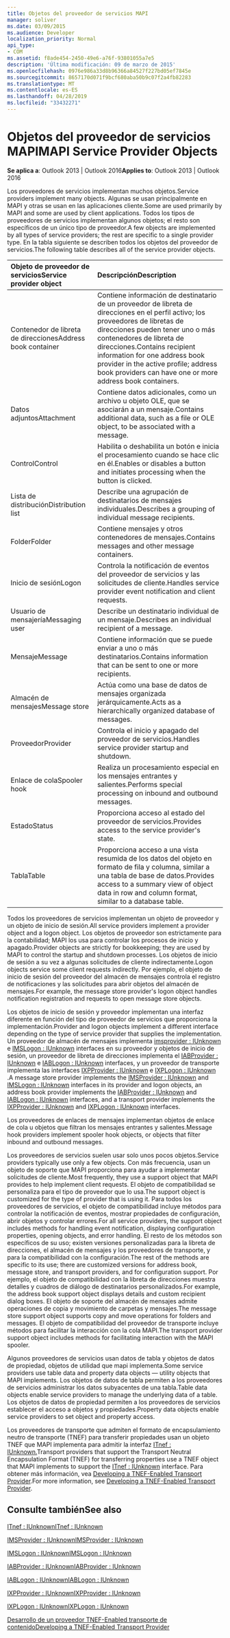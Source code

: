 ```yaml
---
title: Objetos del proveedor de servicios MAPI
manager: soliver
ms.date: 03/09/2015
ms.audience: Developer
localization_priority: Normal
api_type:
- COM
ms.assetid: f8ade454-2450-49e6-a76f-93801055a7e5
description: 'Última modificación: 09 de marzo de 2015'
ms.openlocfilehash: 0976e986a33d8b96366a84527f227bd05ef7845e
ms.sourcegitcommit: 8657170d071f9bcf680aba50b9c07f2a4fb82283
ms.translationtype: MT
ms.contentlocale: es-ES
ms.lasthandoff: 04/28/2019
ms.locfileid: "33432271"
---
```

# <a name="mapi-service-provider-objects"></a><span data-ttu-id="c5475-103">Objetos del proveedor de servicios MAPI</span><span class="sxs-lookup"><span data-stu-id="c5475-103">MAPI Service Provider Objects</span></span>

  
  
<span data-ttu-id="c5475-104">**Se aplica a**: Outlook 2013 | Outlook 2016</span><span class="sxs-lookup"><span data-stu-id="c5475-104">**Applies to**: Outlook 2013 | Outlook 2016</span></span> 
  
<span data-ttu-id="c5475-105">Los proveedores de servicios implementan muchos objetos.</span><span class="sxs-lookup"><span data-stu-id="c5475-105">Service providers implement many objects.</span></span> <span data-ttu-id="c5475-106">Algunas se usan principalmente en MAPI y otras se usan en las aplicaciones cliente.</span><span class="sxs-lookup"><span data-stu-id="c5475-106">Some are used primarily by MAPI and some are used by client applications.</span></span> <span data-ttu-id="c5475-107">Todos los tipos de proveedores de servicios implementan algunos objetos; el resto son específicos de un único tipo de proveedor.</span><span class="sxs-lookup"><span data-stu-id="c5475-107">A few objects are implemented by all types of service providers; the rest are specific to a single provider type.</span></span> <span data-ttu-id="c5475-108">En la tabla siguiente se describen todos los objetos del proveedor de servicios.</span><span class="sxs-lookup"><span data-stu-id="c5475-108">The following table describes all of the service provider objects.</span></span>
  
|<span data-ttu-id="c5475-109">**Objeto de proveedor de servicios**</span><span class="sxs-lookup"><span data-stu-id="c5475-109">**Service provider object**</span></span>|<span data-ttu-id="c5475-110">**Descripción**</span><span class="sxs-lookup"><span data-stu-id="c5475-110">**Description**</span></span>|
|:-----|:-----|
|<span data-ttu-id="c5475-111">Contenedor de libreta de direcciones</span><span class="sxs-lookup"><span data-stu-id="c5475-111">Address book container</span></span>  <br/> |<span data-ttu-id="c5475-112">Contiene información de destinatario de un proveedor de libreta de direcciones en el perfil activo; los proveedores de libretas de direcciones pueden tener uno o más contenedores de libreta de direcciones.</span><span class="sxs-lookup"><span data-stu-id="c5475-112">Contains recipient information for one address book provider in the active profile; address book providers can have one or more address book containers.</span></span>  <br/> |
|<span data-ttu-id="c5475-113">Datos adjuntos</span><span class="sxs-lookup"><span data-stu-id="c5475-113">Attachment</span></span>  <br/> |<span data-ttu-id="c5475-114">Contiene datos adicionales, como un archivo u objeto OLE, que se asociarán a un mensaje.</span><span class="sxs-lookup"><span data-stu-id="c5475-114">Contains additional data, such as a file or OLE object, to be associated with a message.</span></span>  <br/> |
|<span data-ttu-id="c5475-115">Control</span><span class="sxs-lookup"><span data-stu-id="c5475-115">Control</span></span>  <br/> |<span data-ttu-id="c5475-116">Habilita o deshabilita un botón e inicia el procesamiento cuando se hace clic en él.</span><span class="sxs-lookup"><span data-stu-id="c5475-116">Enables or disables a button and initiates processing when the button is clicked.</span></span>  <br/> |
|<span data-ttu-id="c5475-117">Lista de distribución</span><span class="sxs-lookup"><span data-stu-id="c5475-117">Distribution list</span></span>  <br/> |<span data-ttu-id="c5475-118">Describe una agrupación de destinatarios de mensajes individuales.</span><span class="sxs-lookup"><span data-stu-id="c5475-118">Describes a grouping of individual message recipients.</span></span>  <br/> |
|<span data-ttu-id="c5475-119">Folder</span><span class="sxs-lookup"><span data-stu-id="c5475-119">Folder</span></span>  <br/> |<span data-ttu-id="c5475-120">Contiene mensajes y otros contenedores de mensajes.</span><span class="sxs-lookup"><span data-stu-id="c5475-120">Contains messages and other message containers.</span></span>  <br/> |
|<span data-ttu-id="c5475-121">Inicio de sesión</span><span class="sxs-lookup"><span data-stu-id="c5475-121">Logon</span></span>  <br/> |<span data-ttu-id="c5475-122">Controla la notificación de eventos del proveedor de servicios y las solicitudes de cliente.</span><span class="sxs-lookup"><span data-stu-id="c5475-122">Handles service provider event notification and client requests.</span></span>  <br/> |
|<span data-ttu-id="c5475-123">Usuario de mensajería</span><span class="sxs-lookup"><span data-stu-id="c5475-123">Messaging user</span></span>  <br/> |<span data-ttu-id="c5475-124">Describe un destinatario individual de un mensaje.</span><span class="sxs-lookup"><span data-stu-id="c5475-124">Describes an individual recipient of a message.</span></span>  <br/> |
|<span data-ttu-id="c5475-125">Mensaje</span><span class="sxs-lookup"><span data-stu-id="c5475-125">Message</span></span>  <br/> |<span data-ttu-id="c5475-126">Contiene información que se puede enviar a uno o más destinatarios.</span><span class="sxs-lookup"><span data-stu-id="c5475-126">Contains information that can be sent to one or more recipients.</span></span>  <br/> |
|<span data-ttu-id="c5475-127">Almacén de mensajes</span><span class="sxs-lookup"><span data-stu-id="c5475-127">Message store</span></span>  <br/> |<span data-ttu-id="c5475-128">Actúa como una base de datos de mensajes organizada jerárquicamente.</span><span class="sxs-lookup"><span data-stu-id="c5475-128">Acts as a hierarchically organized database of messages.</span></span>  <br/> |
|<span data-ttu-id="c5475-129">Proveedor</span><span class="sxs-lookup"><span data-stu-id="c5475-129">Provider</span></span>  <br/> |<span data-ttu-id="c5475-130">Controla el inicio y apagado del proveedor de servicios.</span><span class="sxs-lookup"><span data-stu-id="c5475-130">Handles service provider startup and shutdown.</span></span>  <br/> |
|<span data-ttu-id="c5475-131">Enlace de cola</span><span class="sxs-lookup"><span data-stu-id="c5475-131">Spooler hook</span></span>  <br/> |<span data-ttu-id="c5475-132">Realiza un procesamiento especial en los mensajes entrantes y salientes.</span><span class="sxs-lookup"><span data-stu-id="c5475-132">Performs special processing on inbound and outbound messages.</span></span>  <br/> |
|<span data-ttu-id="c5475-133">Estado</span><span class="sxs-lookup"><span data-stu-id="c5475-133">Status</span></span>  <br/> |<span data-ttu-id="c5475-134">Proporciona acceso al estado del proveedor de servicios.</span><span class="sxs-lookup"><span data-stu-id="c5475-134">Provides access to the service provider's state.</span></span>  <br/> |
|<span data-ttu-id="c5475-135">Tabla</span><span class="sxs-lookup"><span data-stu-id="c5475-135">Table</span></span>  <br/> |<span data-ttu-id="c5475-136">Proporciona acceso a una vista resumida de los datos del objeto en formato de fila y columna, similar a una tabla de base de datos.</span><span class="sxs-lookup"><span data-stu-id="c5475-136">Provides access to a summary view of object data in row and column format, similar to a database table.</span></span>  <br/> |
   
<span data-ttu-id="c5475-137">Todos los proveedores de servicios implementan un objeto de proveedor y un objeto de inicio de sesión.</span><span class="sxs-lookup"><span data-stu-id="c5475-137">All service providers implement a provider object and a logon object.</span></span> <span data-ttu-id="c5475-138">Los objetos de proveedor son estrictamente para la contabilidad; MAPI los usa para controlar los procesos de inicio y apagado.</span><span class="sxs-lookup"><span data-stu-id="c5475-138">Provider objects are strictly for bookkeeping; they are used by MAPI to control the startup and shutdown processes.</span></span> <span data-ttu-id="c5475-139">Los objetos de inicio de sesión a su vez a algunas solicitudes de cliente indirectamente.</span><span class="sxs-lookup"><span data-stu-id="c5475-139">Logon objects service some client requests indirectly.</span></span> <span data-ttu-id="c5475-140">Por ejemplo, el objeto de inicio de sesión del proveedor del almacén de mensajes controla el registro de notificaciones y las solicitudes para abrir objetos del almacén de mensajes.</span><span class="sxs-lookup"><span data-stu-id="c5475-140">For example, the message store provider's logon object handles notification registration and requests to open message store objects.</span></span> 
  
<span data-ttu-id="c5475-141">Los objetos de inicio de sesión y proveedor implementan una interfaz diferente en función del tipo de proveedor de servicios que proporciona la implementación.</span><span class="sxs-lookup"><span data-stu-id="c5475-141">Provider and logon objects implement a different interface depending on the type of service provider that supplies the implementation.</span></span> <span data-ttu-id="c5475-142">Un proveedor de almacén de mensajes implementa [imsprovider : IUnknown](imsprovideriunknown.md) e [IMSLogon : IUnknown](imslogoniunknown.md) interfaces en su proveedor y objetos de inicio de sesión, un proveedor de libreta de direcciones implementa el [IABProvider : IUnknown](iabprovideriunknown.md) e [IABLogon : IUnknown](iablogoniunknown.md) interfaces, y un proveedor de transporte implementa las interfaces [IXPProvider : IUnknown](ixpprovideriunknown.md) e [IXPLogon : IUnknown](ixplogoniunknown.md) .</span><span class="sxs-lookup"><span data-stu-id="c5475-142">A message store provider implements the [IMSProvider : IUnknown](imsprovideriunknown.md) and [IMSLogon : IUnknown](imslogoniunknown.md) interfaces in its provider and logon objects, an address book provider implements the [IABProvider : IUnknown](iabprovideriunknown.md) and [IABLogon : IUnknown](iablogoniunknown.md) interfaces, and a transport provider implements the [IXPProvider : IUnknown](ixpprovideriunknown.md) and [IXPLogon : IUnknown](ixplogoniunknown.md) interfaces.</span></span> 
  
<span data-ttu-id="c5475-143">Los proveedores de enlaces de mensajes implementan objetos de enlace de cola u objetos que filtran los mensajes entrantes y salientes.</span><span class="sxs-lookup"><span data-stu-id="c5475-143">Message hook providers implement spooler hook objects, or objects that filter inbound and outbound messages.</span></span>
  
<span data-ttu-id="c5475-144">Los proveedores de servicios suelen usar solo unos pocos objetos.</span><span class="sxs-lookup"><span data-stu-id="c5475-144">Service providers typically use only a few objects.</span></span> <span data-ttu-id="c5475-145">Con más frecuencia, usan un objeto de soporte que MAPI proporciona para ayudar a implementar solicitudes de cliente.</span><span class="sxs-lookup"><span data-stu-id="c5475-145">Most frequently, they use a support object that MAPI provides to help implement client requests.</span></span> <span data-ttu-id="c5475-146">El objeto de compatibilidad se personaliza para el tipo de proveedor que lo usa.</span><span class="sxs-lookup"><span data-stu-id="c5475-146">The support object is customized for the type of provider that is using it.</span></span> <span data-ttu-id="c5475-147">Para todos los proveedores de servicios, el objeto de compatibilidad incluye métodos para controlar la notificación de eventos, mostrar propiedades de configuración, abrir objetos y controlar errores.</span><span class="sxs-lookup"><span data-stu-id="c5475-147">For all service providers, the support object includes methods for handling event notification, displaying configuration properties, opening objects, and error handling.</span></span> <span data-ttu-id="c5475-148">El resto de los métodos son específicos de su uso; existen versiones personalizadas para la libreta de direcciones, el almacén de mensajes y los proveedores de transporte, y para la compatibilidad con la configuración.</span><span class="sxs-lookup"><span data-stu-id="c5475-148">The rest of the methods are specific to its use; there are customized versions for address book, message store, and transport providers, and for configuration support.</span></span> <span data-ttu-id="c5475-149">Por ejemplo, el objeto de compatibilidad con la libreta de direcciones muestra detalles y cuadros de diálogo de destinatarios personalizados.</span><span class="sxs-lookup"><span data-stu-id="c5475-149">For example, the address book support object displays details and custom recipient dialog boxes.</span></span> <span data-ttu-id="c5475-150">El objeto de soporte del almacén de mensajes admite operaciones de copia y movimiento de carpetas y mensajes.</span><span class="sxs-lookup"><span data-stu-id="c5475-150">The message store support object supports copy and move operations for folders and messages.</span></span> <span data-ttu-id="c5475-151">El objeto de compatibilidad del proveedor de transporte incluye métodos para facilitar la interacción con la cola MAPI.</span><span class="sxs-lookup"><span data-stu-id="c5475-151">The transport provider support object includes methods for facilitating interaction with the MAPI spooler.</span></span> 
  
<span data-ttu-id="c5475-152">Algunos proveedores de servicios usan datos de tabla y objetos de datos de propiedad, objetos de utilidad que mapi implementa.</span><span class="sxs-lookup"><span data-stu-id="c5475-152">Some service providers use table data and property data objects — utility objects that MAPI implements.</span></span> <span data-ttu-id="c5475-153">Los objetos de datos de tabla permiten a los proveedores de servicios administrar los datos subyacentes de una tabla.</span><span class="sxs-lookup"><span data-stu-id="c5475-153">Table data objects enable service providers to manage the underlying data of a table.</span></span> <span data-ttu-id="c5475-154">Los objetos de datos de propiedad permiten a los proveedores de servicios establecer el acceso a objetos y propiedades.</span><span class="sxs-lookup"><span data-stu-id="c5475-154">Property data objects enable service providers to set object and property access.</span></span> 
  
<span data-ttu-id="c5475-155">Los proveedores de transporte que admiten el formato de encapsulamiento neutro de transporte (TNEF) para transferir propiedades usan un objeto TNEF que MAPI implementa para admitir la interfaz [ITnef : IUnknown.](itnefiunknown.md)</span><span class="sxs-lookup"><span data-stu-id="c5475-155">Transport providers that support the Transport Neutral Encapsulation Format (TNEF) for transferring properties use a TNEF object that MAPI implements to support the [ITnef : IUnknown](itnefiunknown.md) interface.</span></span> <span data-ttu-id="c5475-156">Para obtener más información, vea [Developing a TNEF-Enabled Transport Provider](developing-a-tnef-enabled-transport-provider.md).</span><span class="sxs-lookup"><span data-stu-id="c5475-156">For more information, see [Developing a TNEF-Enabled Transport Provider](developing-a-tnef-enabled-transport-provider.md).</span></span> 
  
## <a name="see-also"></a><span data-ttu-id="c5475-157">Consulte también</span><span class="sxs-lookup"><span data-stu-id="c5475-157">See also</span></span>



[<span data-ttu-id="c5475-158">ITnef : IUnknown</span><span class="sxs-lookup"><span data-stu-id="c5475-158">ITnef : IUnknown</span></span>](itnefiunknown.md)
  
[<span data-ttu-id="c5475-159">IMSProvider : IUnknown</span><span class="sxs-lookup"><span data-stu-id="c5475-159">IMSProvider : IUnknown</span></span>](imsprovideriunknown.md)
  
[<span data-ttu-id="c5475-160">IMSLogon : IUnknown</span><span class="sxs-lookup"><span data-stu-id="c5475-160">IMSLogon : IUnknown</span></span>](imslogoniunknown.md)
  
[<span data-ttu-id="c5475-161">IABProvider : IUnknown</span><span class="sxs-lookup"><span data-stu-id="c5475-161">IABProvider : IUnknown</span></span>](iabprovideriunknown.md)
  
[<span data-ttu-id="c5475-162">IABLogon : IUnknown</span><span class="sxs-lookup"><span data-stu-id="c5475-162">IABLogon : IUnknown</span></span>](iablogoniunknown.md)
  
[<span data-ttu-id="c5475-163">IXPProvider : IUnknown</span><span class="sxs-lookup"><span data-stu-id="c5475-163">IXPProvider : IUnknown</span></span>](ixpprovideriunknown.md)
  
[<span data-ttu-id="c5475-164">IXPLogon : IUnknown</span><span class="sxs-lookup"><span data-stu-id="c5475-164">IXPLogon : IUnknown</span></span>](ixplogoniunknown.md)


[<span data-ttu-id="c5475-165">Desarrollo de un proveedor TNEF-Enabled transporte de contenido</span><span class="sxs-lookup"><span data-stu-id="c5475-165">Developing a TNEF-Enabled Transport Provider</span></span>](developing-a-tnef-enabled-transport-provider.md)

